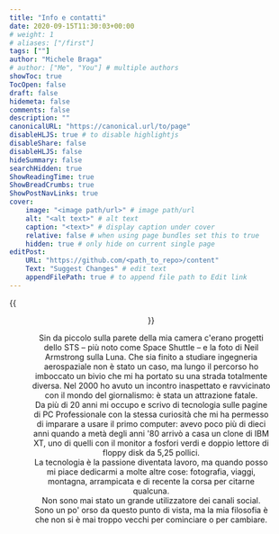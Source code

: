```yaml
---
title: "Info e contatti"
date: 2020-09-15T11:30:03+00:00
# weight: 1
# aliases: ["/first"]
tags: [""]
author: "Michele Braga"
# author: ["Me", "You"] # multiple authors
showToc: true
TocOpen: false
draft: false
hidemeta: false
comments: false
description: ""
canonicalURL: "https://canonical.url/to/page"
disableHLJS: true # to disable highlightjs
disableShare: false
disableHLJS: false
hideSummary: false
searchHidden: true
ShowReadingTime: true
ShowBreadCrumbs: true
ShowPostNavLinks: true
cover:
    image: "<image path/url>" # image path/url
    alt: "<alt text>" # alt text
    caption: "<text>" # display caption under cover
    relative: false # when using page bundles set this to true
    hidden: true # only hide on current single page
editPost:
    URL: "https://github.com/<path_to_repo>/content"
    Text: "Suggest Changes" # edit text
    appendFilePath: true # to append file path to Edit link
---
```


{{<figure src="/img/avatar-2.png" width="200" align="center" title="...">}}

Sin da piccolo sulla parete della mia camera c'erano progetti dello STS – più noto come Space Shuttle – e la foto di Neil Armstrong sulla Luna. Che sia finito a studiare ingegneria aerospaziale non è stato un caso, ma lungo il percorso ho imboccato un bivio che mi ha portato su una strada totalmente diversa. Nel 2000 ho avuto un incontro inaspettato e ravvicinato con il mondo del giornalismo: è stata un attrazione fatale.  
Da più di 20 anni mi occupo e scrivo di tecnologia sulle pagine di PC Professionale con la stessa curiosità che mi ha permesso di imparare a usare il primo computer: avevo poco più di dieci anni quando a metà degli anni '80 arrivò a casa un clone di IBM XT, uno di quelli con il monitor a fosfori verdi e doppio lettore di floppy disk da 5,25 pollici.  
La tecnologia è la passione diventata lavoro, ma quando posso mi piace dedicarmi a molte altre cose: fotografia, viaggi, montagna, arrampicata e di recente la corsa per citarne qualcuna.  
Non sono mai stato un grande utilizzatore dei canali social. Sono un po' orso da questo punto di vista, ma la mia filosofia è che non si è mai troppo vecchi per cominciare o per cambiare.
